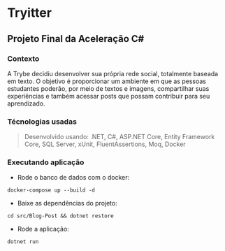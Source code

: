 # Tryitter

## Projeto Final da Aceleração C# 


### Contexto
A Trybe decidiu desenvolver sua própria rede social, totalmente baseada em texto. O objetivo é proporcionar um ambiente em que as pessoas estudantes poderão, por meio de textos e imagens, compartilhar suas experiências e também acessar posts que possam contribuir para seu aprendizado.

### Técnologias usadas

> Desenvolvido usando: .NET, C#, ASP.NET Core, Entity Framework Core, SQL Server, xUnit, FluentAssertions, Moq, Docker


### Executando aplicação

* Rode o banco de dados com o docker:

 ```
 docker-compose up --build -d
 ```

* Baixe as dependências do projeto:

 ```
 cd src/Blog-Post && dotnet restore
 ```

* Rode a aplicação:

```
dotnet run
```
